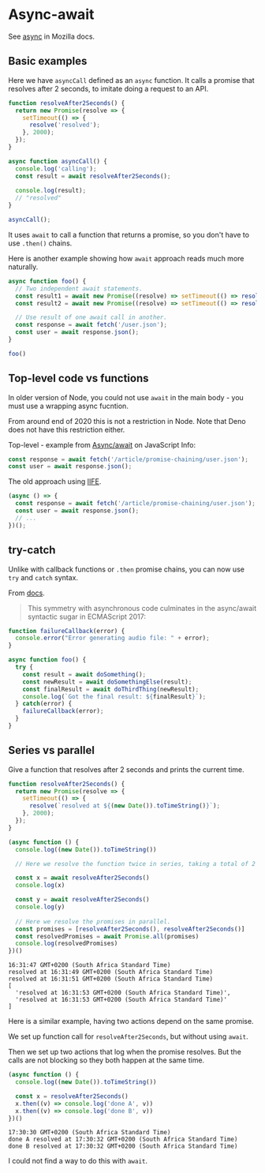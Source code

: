 # Async-await

See [async](https://developer.mozilla.org/en-US/docs/Web/JavaScript/Reference/Statements/async_function) in Mozilla docs.


## Basic examples

Here we have `asyncCall` defined as an `async` function. It calls a promise that resolves after 2 seconds, to imitate doing a request to an API.

```javascript
function resolveAfter2Seconds() {
  return new Promise(resolve => {
    setTimeout(() => {
      resolve('resolved');
    }, 2000);
  });
}

async function asyncCall() {
  console.log('calling');
  const result = await resolveAfter2Seconds();
  
  console.log(result);
  // "resolved"
}

asyncCall();
```

It uses `await` to call a function that returns a promise, so you don't have to use `.then()` chains.

Here is another example showing how `await` approach reads much more naturally.

```javascript
async function foo() {
  // Two independent await statements.
  const result1 = await new Promise((resolve) => setTimeout(() => resolve('abc')))
  const result2 = await new Promise((resolve) => setTimeout(() => resolve('def')))

  // Use result of one await call in another.
  const response = await fetch('/user.json');
  const user = await response.json();
}

foo()
```


## Top-level code vs functions

In older version of Node, you could not use `await` in the main body - you must use a wrapping async fucntion.

From around end of 2020 this is not a restriction in Node. Note that Deno does not have this restriction either.

Top-level - example from [Async/await](https://javascript.info/async-await) on JavaScript Info:

```javascript
const response = await fetch('/article/promise-chaining/user.json');
const user = await response.json();
```

The old approach using [IIFE](https://developer.mozilla.org/en-US/docs/Glossary/IIFE).

```javascript
(async () => {
  const response = await fetch('/article/promise-chaining/user.json');
  const user = await response.json();
  // ...
})();
```


## try-catch

Unlike with callback functions or `.then` promise chains, you can now use `try` and `catch` syntax.

From [docs](https://developer.mozilla.org/en-US/docs/Web/JavaScript/Guide/Using_promises).

> This symmetry with asynchronous code culminates in the async/await syntactic sugar in ECMAScript 2017:

```javascript
function failureCallback(error) {
  console.error("Error generating audio file: " + error);
}

async function foo() {
  try {
    const result = await doSomething();
    const newResult = await doSomethingElse(result);
    const finalResult = await doThirdThing(newResult);
    console.log(`Got the final result: ${finalResult}`);
  } catch(error) {
    failureCallback(error);
  }
}
```


## Series vs parallel

Give a function that resolves after 2 seconds and prints the current time.

```javascript
function resolveAfter2Seconds() {
  return new Promise(resolve => {
    setTimeout(() => {
      resolve(`resolved at ${(new Date()).toTimeString()}`);
    }, 2000);
  });
}
```

```javascript
(async function () {
  console.log((new Date()).toTimeString())

  // Here we resolve the function twice in series, taking a total of 2 seconds.

  const x = await resolveAfter2Seconds()
  console.log(x)

  const y = await resolveAfter2Seconds()
  console.log(y)
  
  // Here we resolve the promises in parallel.
  const promises = [resolveAfter2Seconds(), resolveAfter2Seconds()]
  const resolvedPromises = await Promise.all(promises)
  console.log(resolvedPromises)
})()
```

```
16:31:47 GMT+0200 (South Africa Standard Time)
resolved at 16:31:49 GMT+0200 (South Africa Standard Time)
resolved at 16:31:51 GMT+0200 (South Africa Standard Time)
[
  'resolved at 16:31:53 GMT+0200 (South Africa Standard Time)',
  'resolved at 16:31:53 GMT+0200 (South Africa Standard Time)'
]
```

Here is a similar example, having two actions depend on the same promise.

We set up function call for `resolveAfter2Seconds`, but without using `await`.

Then we set up two actions that log when the promise resolves. But the calls are not blocking so they both happen at the same time.

```javascript
(async function () {
  console.log((new Date()).toTimeString())

  const x = resolveAfter2Seconds()
  x.then((v) => console.log('done A', v))
  x.then((v) => console.log('done B', v))
})()
```

```
17:30:30 GMT+0200 (South Africa Standard Time)
done A resolved at 17:30:32 GMT+0200 (South Africa Standard Time)
done B resolved at 17:30:32 GMT+0200 (South Africa Standard Time)
```

I could not find a way to do this with `await`.
